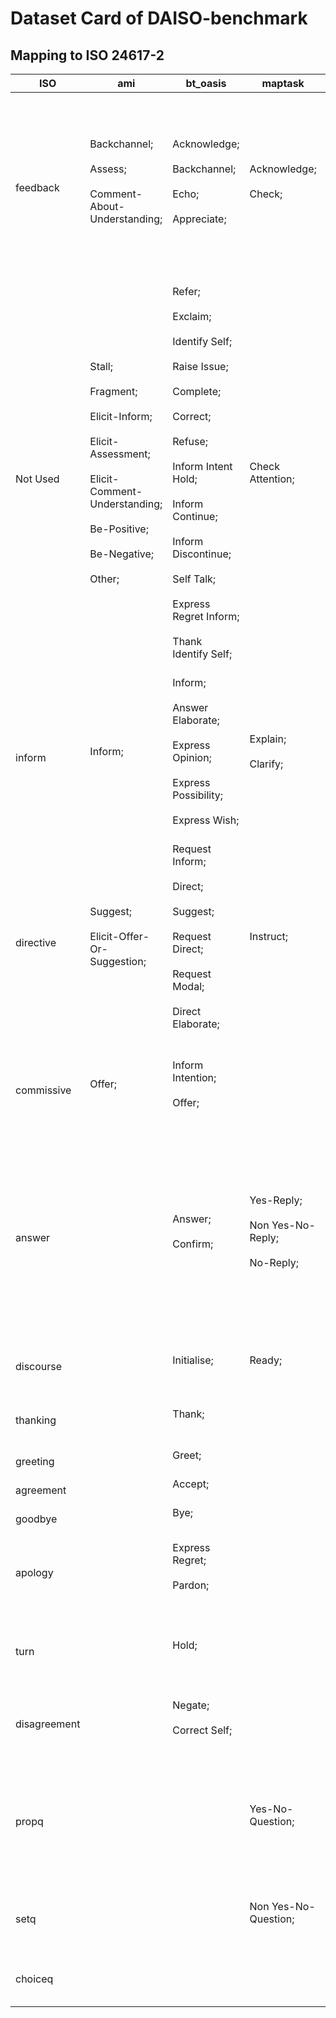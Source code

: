 # Dataset Card of DAISO-benchmark

## Mapping to ISO 24617-2
| ISO          | ami                                                                                                                                                                        | bt_oasis                                                                                                                                                                                                                                                                           | maptask                                                      | mrda                                                                                                                                                                                                                                                                                                                                                                       | switchboard                                                                                                                                                                        | frames                                                                                                                | dyda                | dstc3                                                                           | dstc8-sgd                                                          |
| ------------ | -------------------------------------------------------------------------------------------------------------------------------------------------------------------------- | ---------------------------------------------------------------------------------------------------------------------------------------------------------------------------------------------------------------------------------------------------------------------------------- | ------------------------------------------------------------ | -------------------------------------------------------------------------------------------------------------------------------------------------------------------------------------------------------------------------------------------------------------------------------------------------------------------------------------------------------------------------- | ---------------------------------------------------------------------------------------------------------------------------------------------------------------------------------- | --------------------------------------------------------------------------------------------------------------------- | ------------------- | ------------------------------------------------------------------------------- | ------------------------------------------------------------------ |
| feedback     | Backchannel;<br><br>Assess;<br><br>Comment-About-Understanding;<br><br>                                                                                                    | Acknowledge;<br><br>Backchannel;<br><br>Echo;<br><br>Appreciate;<br><br>                                                                                                                                                                                                           | Acknowledge;<br><br>Check;<br><br>                           | Continuer (backchannel);<br><br>Acknowledge-answer;<br><br>Assessment/Appreciation;<br><br>Understanding Check;<br><br>Exclamation;<br><br>Signal-non-understanding;<br><br>Reformulate/Summarize;<br><br>                                                                                                                                                                 | Acknowledge (Backchannel);<br><br>Appreciation;<br><br>Response Acknowledgement;<br><br>Summarize/Reformulate;<br><br>Repeat-phrase;<br><br>Signal-non-understanding;<br><br>      |                                                                                                                       |                     | Acknowledge;<br><br>                                                            |                                                                    |
| Not Used     | Stall;<br><br>Fragment;<br><br>Elicit-Inform;<br><br>Elicit-Assessment;<br><br>Elicit-Comment-Understanding;<br><br>Be-Positive;<br><br>Be-Negative;<br><br>Other;<br><br> | Refer;<br><br>Exclaim;<br><br>Identify Self;<br><br>Raise Issue;<br><br>Complete;<br><br>Correct;<br><br>Refuse;<br><br>Inform Intent Hold;<br><br>Inform Continue;<br><br>Inform Discontinue;<br><br>Self Talk;<br><br>Express Regret Inform;<br><br>Thank Identify Self;<br><br> | Check Attention;<br><br>                                     | Interrupted/Abandoned/Uninterpretable;<br><br>Rising Tone;<br><br>Collaborative Completion;<br><br>Humorous Material;<br><br>Maybe;<br><br>Mimic Other;<br><br>About-task;<br><br>Accept-part;<br><br>Self-talk;<br><br>3rd-party-talk;<br><br>Reject-part;<br><br>Misspeak Self-Correction;<br><br>"Follow Me";<br><br>Open-Question;<br><br>Correct-misspeaking;<br><br> | Uninterpretable;<br><br>Quotation;<br><br>Other;<br><br>Collaborative Completion;<br><br>Open-Question;<br><br>3rd-party-talk;<br><br>Maybe/Accept-part;<br><br>Self-talk;<br><br> | Switch Frame;<br><br>Other;<br><br>No Result;<br><br>Hear More;<br><br>Can not help;<br><br>                          | Question;<br><br>   | Select;<br><br>Can not help;<br><br>Other;<br><br>Restart;<br><br>              | Select;<br><br>                                                    |
| inform       | Inform;<br><br>                                                                                                                                                            | Inform;<br><br>Answer Elaborate;<br><br>Express Opinion;<br><br>Express Possibility;<br><br>Express Wish;<br><br>                                                                                                                                                                  | Explain;<br><br>Clarify;<br><br>                             | Statement;<br><br>Defending/Explanation;<br><br>Rhetorical-Question;<br><br>Repeat;<br><br>                                                                                                                                                                                                                                                                                | Statement-non-opinion;<br><br>Statement-opinion;<br><br>Rhetorical-Question;<br><br>                                                                                               | Inform;<br><br>                                                                                                       | Inform;<br><br>     | Inform;<br><br>Repeat;<br><br>                                                  | Inform;<br><br>Notify Failure;<br><br>Notify Success;<br><br>      |
| directive    | Suggest;<br><br>Elicit-Offer-Or-Suggestion;<br><br>                                                                                                                        | Request Inform;<br><br>Direct;<br><br>Suggest;<br><br>Request Direct;<br><br>Request Modal;<br><br>Direct Elaborate;<br><br>                                                                                                                                                       | Instruct;<br><br>                                            | Action-directive;<br><br>                                                                                                                                                                                                                                                                                                                                                  | Action-directive;<br><br>Offers;<br><br>                                                                                                                                           | Suggest;<br><br>Request;<br><br>Request Alternative;<br><br>Request More information;<br><br>Request Compare;<br><br> | Directive;<br><br>  | Request;<br><br>Request Alternative;<br><br>Request More;<br><br>               | Request;<br><br>Request More;<br><br>Request Alternatives;<br><br> |
| commissive   | Offer;<br><br>                                                                                                                                                             | Inform Intention;<br><br>Offer;<br><br>                                                                                                                                                                                                                                            |                                                              | Offer;<br><br>Commit;<br><br>                                                                                                                                                                                                                                                                                                                                              | Other forward-looking functions;<br><br>Options Commits;<br><br>                                                                                                                   | Offer;<br><br>                                                                                                        | Commissive;<br><br> | Offer;<br><br>                                                                  | Inform Intention;<br><br>Offer;<br><br>Offer Intent;<br><br>       |
| answer       |                                                                                                                                                                            | Answer;<br><br>Confirm;<br><br>                                                                                                                                                                                                                                                    | Yes-Reply;<br><br>Non Yes-No-Reply;<br><br>No-Reply;<br><br> | Expansions of y/n Answers;<br><br>Affirmative Non-yes Answers;<br><br>Other Answers;<br><br>Dispreferred Answers;<br><br>Negative Non-no Answers;<br><br>                                                                                                                                                                                                                  | Yes Answers;<br><br>No Answers;<br><br>Hedge;<br><br>Affirmative Non-yes Answers;<br><br>Negative Non-no Answers;<br><br>Other Answers;<br><br>Dispreferred Answers;<br><br>       | Affirm;<br><br>Confirm;<br><br>                                                                                       |                     | Explicit Confirmation;<br><br>Affirmation;<br><br>Confirm;<br><br>Deny;<br><br> | Confirm;<br><br>Affirmation;<br><br>Affirm Intent;<br><br>         |
| discourse    |                                                                                                                                                                            | Initialise;<br><br>                                                                                                                                                                                                                                                                | Ready;<br><br>                                               | Topic Change;<br><br>                                                                                                                                                                                                                                                                                                                                                      | Conventional-closing;<br><br>Conventional-opening;<br><br>                                                                                                                         |                                                                                                                       |                     |                                                                                 |                                                                    |
| thanking     |                                                                                                                                                                            | Thank;<br><br>                                                                                                                                                                                                                                                                     |                                                              | Thanking;<br><br>Welcome;<br><br>                                                                                                                                                                                                                                                                                                                                          | Welcome;<br><br>Thanking;<br><br>                                                                                                                                                  | Thank you;<br><br>Welcome;<br><br>                                                                                    |                     | Welcome;<br><br>Thank you;<br><br>                                              | Thank you;<br><br>                                                 |
| greeting     |                                                                                                                                                                            | Greet;<br><br>                                                                                                                                                                                                                                                                     |                                                              |                                                                                                                                                                                                                                                                                                                                                                            |                                                                                                                                                                                    | Greeting;<br><br>                                                                                                     |                     | Hello;<br><br>                                                                  |                                                                    |
| agreement    |                                                                                                                                                                            | Accept;<br><br>                                                                                                                                                                                                                                                                    |                                                              | Accept;<br><br>                                                                                                                                                                                                                                                                                                                                                            | Agree/Accept;<br><br>                                                                                                                                                              |                                                                                                                       |                     |                                                                                 |                                                                    |
| goodbye      |                                                                                                                                                                            | Bye;<br><br>                                                                                                                                                                                                                                                                       |                                                              |                                                                                                                                                                                                                                                                                                                                                                            |                                                                                                                                                                                    | Goodbye;<br><br>                                                                                                      |                     | Goodbye;<br><br>                                                                | Goodbye;<br><br>                                                   |
| apology      |                                                                                                                                                                            | Express Regret;<br><br>Pardon;<br><br>                                                                                                                                                                                                                                             |                                                              | Downplayer;<br><br>Apology;<br><br>Sympathy;<br><br>                                                                                                                                                                                                                                                                                                                       | Sympathy;<br><br>Downplayer;<br><br>Apology;<br><br>                                                                                                                               | Sorry;<br><br>                                                                                                        |                     |                                                                                 |                                                                    |
| turn         |                                                                                                                                                                            | Hold;<br><br>                                                                                                                                                                                                                                                                      |                                                              | Floor Holder;<br><br>Floor Grabber;<br><br>Hold Before Answer/Agreement;<br><br>                                                                                                                                                                                                                                                                                           | Hold Before Answer/Agreement;<br><br>                                                                                                                                              |                                                                                                                       |                     |                                                                                 |                                                                    |
| disagreement |                                                                                                                                                                            | Negate;<br><br>Correct Self;<br><br>                                                                                                                                                                                                                                               |                                                              | Reject;<br><br>                                                                                                                                                                                                                                                                                                                                                            | Reject;<br><br>                                                                                                                                                                    | Negate;<br><br>Reject;<br><br>                                                                                        |                     | Negate;<br><br>                                                                 | Negate;<br><br>Negate Intent;<br><br>                              |
| propq        |                                                                                                                                                                            |                                                                                                                                                                                                                                                                                    | Yes-No-Question;<br><br>                                     | Declarative-Question;<br><br>Yes-No-question;<br><br>Rhetorical-question Continue;<br><br>Tag-Question;<br><br>                                                                                                                                                                                                                                                            | Yes-No-Question;<br><br>Declarative Yes-No-Question;<br><br>Backchannel in Question Form;<br><br>Tag-Question;<br><br>                                                             |                                                                                                                       |                     |                                                                                 |                                                                    |
| setq         |                                                                                                                                                                            |                                                                                                                                                                                                                                                                                    | Non Yes-No-Question;<br><br>                                 | Wh-Question;<br><br>                                                                                                                                                                                                                                                                                                                                                       | Wh-Question;<br><br>Declarative Wh-Question;<br><br>                                                                                                                               |                                                                                                                       |                     |                                                                                 |                                                                    |
| choiceq      |                                                                                                                                                                            |                                                                                                                                                                                                                                                                                    |                                                              | Or-Clause;<br><br>Or-Question;<br><br>                                                                                                                                                                                                                                                                                                                                     | Or-Clause;<br><br>                                                                                                                                                                 |                                                                                                                       |                     |                                                                                 |                                                                    |